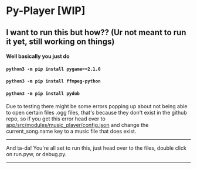 # Py-Player [WIP]


## I want to run this but how?? (Ur not meant to run it yet, still working on things)
#### Well basically you just do
#### `python3 -m pip install pygame==2.1.0`
#### `python3 -m pip install ffmpeg-python`
#### `python3 -m pip install pydub`

Due to testing there might be some errors popping up about not being able to open certain files .ogg files, that's because they don't exist in the github repo, so if you get this error head over to [app/src/modules/music_player/config.json](https://github.com/Oui002/Py-Player/blob/master/app/src/modules/music_player/config.json) and change the current_song.name key to a music file that does exist.

___
And ta-da! You're all set to run this, just head over to the files, double click on run.pyw, or debug.py.
___

